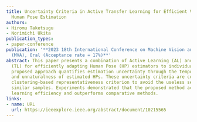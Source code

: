 ```yaml
---
title: Uncertainty Criteria in Active Transfer Learning for Efficient Video-Specific
  Human Pose Estimation
authors:
- Hiromu Taketsugu
- Norimichi Ukita
publication_types:
- paper-conference
publication: '**2023 18th International Conference on Machine Vision and Applications
  (MVA), Oral (Acceptance rate = 17%)**'
abstract: This paper presents a combination of Active Learning (AL) and Transfer Learning
  (TL) for efficiently adapting Human Pose (HP) estimators to individual videos. The
  proposed approach quantifies estimation uncertainty through the temporal changes
  and unnaturalness of estimated HPs. These uncertainty criteria are combined with
  clustering-based representativeness criterion to avoid the useless selection of
  similar samples. Experiments demonstrated that the proposed method achieves high
  learning efficiency and outperforms comparative methods.
links:
- name: URL
  url: https://ieeexplore.ieee.org/abstract/document/10215565
---
```

